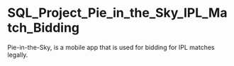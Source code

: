 # SQL_Project_Pie_in_the_Sky_IPL_Match_Bidding
Pie-in-the-Sky, is a mobile app that is used for bidding for IPL matches legally. 
